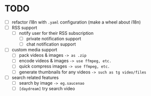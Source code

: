 # TODO

- [ ] refactor i18n with `.yaml` configuration (make a wheel about i18n)
- [ ] RSS support
  - [ ] notify user for their RSS subscription
    - [ ] private notification support
    - [ ] chat notification support
- [ ] custom media support
  - [ ] pack videos & images `-> as .zip`
  - [ ] encode videos & images `-> use ffmpeg, etc.`
  - [ ] quick compress images `-> use ffmpeg, etc.`
  - [ ] generate thumbnails for any videos `-> such as tg video/files`
- [ ] search related features
  - [ ] search by image `-> eg.saucenao`
  - [ ] `[daydream]` try search video